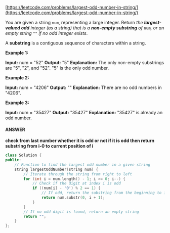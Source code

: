 [https://leetcode.com/problems/largest-odd-number-in-string/](https://leetcode.com/problems/largest-odd-number-in-string/)

You are given a string `num`, representing a large integer. Return _the **largest-valued odd** integer (as a string) that is a **non-empty substring** of_ `num`_, or an empty string_ `""` _if no odd integer exists_.

A **substring** is a contiguous sequence of characters within a string.

**Example 1:**

**Input:** num = "52"
**Output:** "5"
**Explanation:** The only non-empty substrings are "5", "2", and "52". "5" is the only odd number.

**Example 2:**

**Input:** num = "4206"
**Output:** ""
**Explanation:** There are no odd numbers in "4206".

**Example 3:**

**Input:** num = "35427"
**Output:** "35427"
**Explanation:** "35427" is already an odd number.

#### ANSWER

**check from last number whether it is odd or not if it is odd then return substring from i-0 to current position of i**

```cpp
class Solution {
public:
    // Function to find the largest odd number in a given string
    string largestOddNumber(string num) {
        // Iterate through the string from right to left
        for (int i = num.length() - 1; i >= 0; i--) {
            // Check if the digit at index i is odd
            if ((num[i] - '0') % 2 == 1) {
                // If odd, return the substring from the beginning to index i
                return num.substr(0, i + 1);
            }
        }
        // If no odd digit is found, return an empty string
        return "";
    }
};
```

